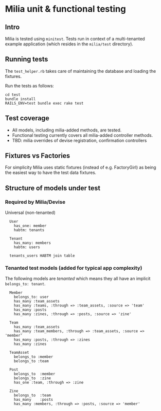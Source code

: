 # Milia unit & functional testing

## Intro
Milia is tested using `minitest`.
Tests run in context of a multi-tenanted example application
(which resides in the `milia/test` directory).

## Running tests

The `test_helper.rb` takes care of maintaining the database
and loading the fixtures.

Run the tests as follows:

```
cd test
bundle install
RAILS_ENV=test bundle exec rake test
```  

## Test coverage
* All models, including milia-added methods, are tested.
* Functional testing currently covers all milia-added controller methods.
* TBD: milia overrides of devise registration, confirmation controllers

## Fixtures vs Factories

For simplicity Milia uses static fixtures (instead of e.g. FactoryGirl)
as being the easiest way to have the test data fixtures.

## Structure of models under test

### Required by Milia/Devise

Universal (non-tenanted)
```
  User
    has_one: member
    habtm: tenants

  Tenant
    has_many: members
    habtm: users

  tenants_users HABTM join table
```

### Tenanted test models (added for typical app complexity)

The following models are <i>tenanted</i> which means
they all have an implicit `belongs_to: tenant`.

```
  Member
    belongs_to: user
    has_many :team_assets
    has_many :teams, :through => :team_assets, :source => 'team'
    has_many :posts
    has_many :zines, :through => :posts, :source => 'zine'

  Team
    has_many :team_assets
    has_many :team_members, :through => :team_assets, :source => 'member'
    has_many :posts, :through => :zines
    has_many :zines

  TeamAsset
    belongs_to :member
    belongs_to :team

  Post
    belongs_to  :member
    belongs_to  :zine
    has_one :team, :through => :zine

  Zine
    belongs_to  :team
    has_many    :posts
    has_many :members, :through => :posts, :source => 'member'
```

